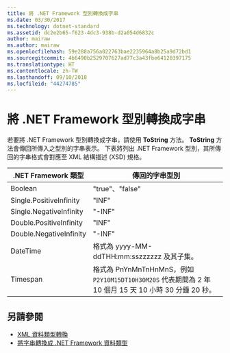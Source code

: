 ```yaml
---
title: 將 .NET Framework 型別轉換成字串
ms.date: 03/30/2017
ms.technology: dotnet-standard
ms.assetid: dc2e2b65-f623-4dc3-938b-d2a054d6832c
author: mairaw
ms.author: mairaw
ms.openlocfilehash: 59e288a756a022763bae2235964a8b25a9d72bd1
ms.sourcegitcommit: 4b6490b2529707627ad77c3a43fbe64120397175
ms.translationtype: HT
ms.contentlocale: zh-TW
ms.lasthandoff: 09/10/2018
ms.locfileid: "44274785"
---
```

# <a name="converting-net-framework-types-to-strings"></a>將 .NET Framework 型別轉換成字串
若要將 .NET Framework 型別轉換成字串，請使用 **ToString** 方法。 **ToString** 方法會傳回所傳入之型別的字串表示。 下表將列出 .NET Framework 型別，其所傳回的字串格式會對應至 XML 結構描述 (XSD) 規格。  
  
|.NET Framework 類型|傳回的字串型別|  
|-------------------------|--------------------------|  
|Boolean|"true"、"false"|  
|Single.PositiveInfinity|"INF"|  
|Single.NegativeInfinity|"-INF"|  
|Double.PositiveInfinity|"INF"|  
|Double.NegativeInfinity|"-INF"|  
|DateTime|格式為 yyyy-MM-ddTHH:mm:sszzzzzz 及其子集。|  
|Timespan|格式為 PnYnMnTnHnMnS，例如 `P2Y10M15DT10H30M20S` 代表期間為 2 年 10 個月 15 天 10 小時 30 分鐘 20 秒。|  
  
## <a name="see-also"></a>另請參閱

- [XML 資料類型轉換](../../../../docs/standard/data/xml/conversion-of-xml-data-types.md)  
- [將字串轉換成 .NET Framework 資料類型](../../../../docs/standard/data/xml/converting-strings-to-dotnet-data-types.md)
